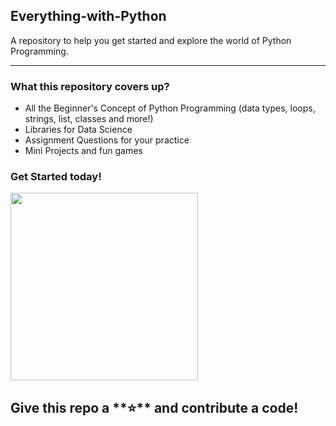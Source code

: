 ## Everything-with-Python
A repository to help you get started and explore the world of Python Programming.

<hr> 
<h3> What this repository covers up? </h3>
<ul>
<li> All the Beginner's Concept of Python Programming (data types, loops, strings, list, classes and more!)
</li>
<li>Libraries for Data Science
 </li>
<li>Assignment Questions for your practice
</li>
<li>Mini Projects and fun games
</li>
</ul>
<h3> 
Get Started today!</h3>
<img src="https://github.com/smilewithkhushi/Everything-with-Python/assets/102166679/218ea53e-27c2-4a11-9a24-5e75749b7383" width=300>

<h2> Give this repo a **⭐** and contribute a code! </h2>
